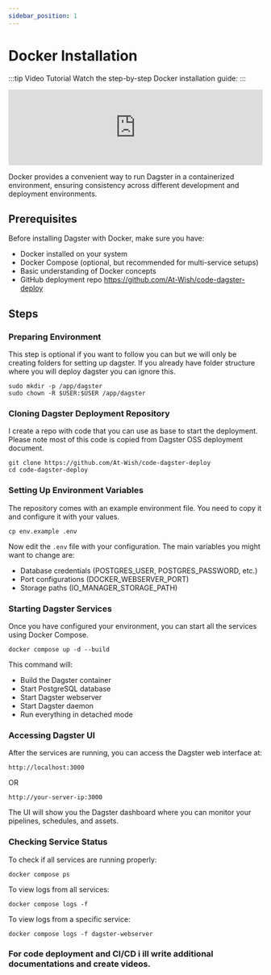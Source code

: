 ```yaml
---
sidebar_position: 1
---
```


# Docker Installation

:::tip Video Tutorial
Watch the step-by-step Docker installation guide:
:::

<iframe
  width="100%"
  height="auto"
  style={{aspectRatio: '16/9'}}
  src="https://www.youtube.com/embed/ugGmohehxhE"
  title="Dagster Docker Installation Tutorial"
  frameBorder="0"
  allow="accelerometer; autoplay; clipboard-write; encrypted-media; gyroscope; picture-in-picture"
  allowFullScreen>
</iframe>

Docker provides a convenient way to run Dagster in a containerized environment, ensuring consistency across different development and deployment environments.

## Prerequisites

Before installing Dagster with Docker, make sure you have:

- Docker installed on your system
- Docker Compose (optional, but recommended for multi-service setups)
- Basic understanding of Docker concepts
- GitHub deployment repo https://github.com/At-Wish/code-dagster-deploy 

## Steps
### Preparing Environment 
This step is optional if you want to follow you can but we will only be creating folders for setting up dagster. If you already have folder structure where you will deploy dagster you can ignore this.
```
sudo mkdir -p /app/dagster
sudo chown -R $USER:$USER /app/dagster
```

### Cloning Dagster Deployment Repository
I create a repo with code that you can use as base to start the deployment. Please note most of this code is copied from Dagster OSS deployment document. 
```
git clone https://github.com/At-Wish/code-dagster-deploy
cd code-dagster-deploy
```

### Setting Up Environment Variables
The repository comes with an example environment file. You need to copy it and configure it with your values.
```
cp env.example .env
```

Now edit the `.env` file with your configuration. The main variables you might want to change are:
- Database credentials (POSTGRES_USER, POSTGRES_PASSWORD, etc.)
- Port configurations (DOCKER_WEBSERVER_PORT)
- Storage paths (IO_MANAGER_STORAGE_PATH)

### Starting Dagster Services
Once you have configured your environment, you can start all the services using Docker Compose.
```
docker compose up -d --build
```

This command will:
- Build the Dagster container
- Start PostgreSQL database
- Start Dagster webserver
- Start Dagster daemon
- Run everything in detached mode

### Accessing Dagster UI
After the services are running, you can access the Dagster web interface at:
```
http://localhost:3000
```
OR
```
http://your-server-ip:3000
```

The UI will show you the Dagster dashboard where you can monitor your pipelines, schedules, and assets.

### Checking Service Status
To check if all services are running properly:
```
docker compose ps
```

To view logs from all services:
```
docker compose logs -f
```

To view logs from a specific service:
```
docker compose logs -f dagster-webserver
```

### For code deployment and CI/CD i ill write additional documentations and create videos.